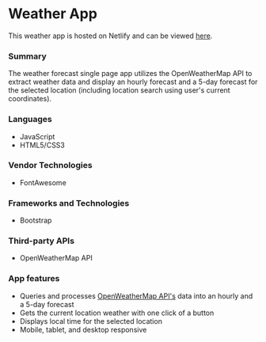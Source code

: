 # Weather App
This weather app is hosted on Netlify and can be viewed [here](https://sad-lichterman-38115d.netlify.app/).



### Summary
The weather forecast single page app utilizes the OpenWeatherMap API to extract weather data and display an hourly forecast and a 5-day forecast for the selected location (including location search using user's current coordinates).

### Languages
* JavaScript
* HTML5/CSS3

### Vendor Technologies
* FontAwesome

### Frameworks and Technologies
* Bootstrap

### Third-party APIs
* OpenWeatherMap API

### App features
* Queries and processes [OpenWeatherMap API's](http://openweathermap.org/api) data into an hourly and a 5-day forecast
* Gets the current location weather with one click of a button
* Displays local time for the selected location
* Mobile, tablet, and desktop responsive
